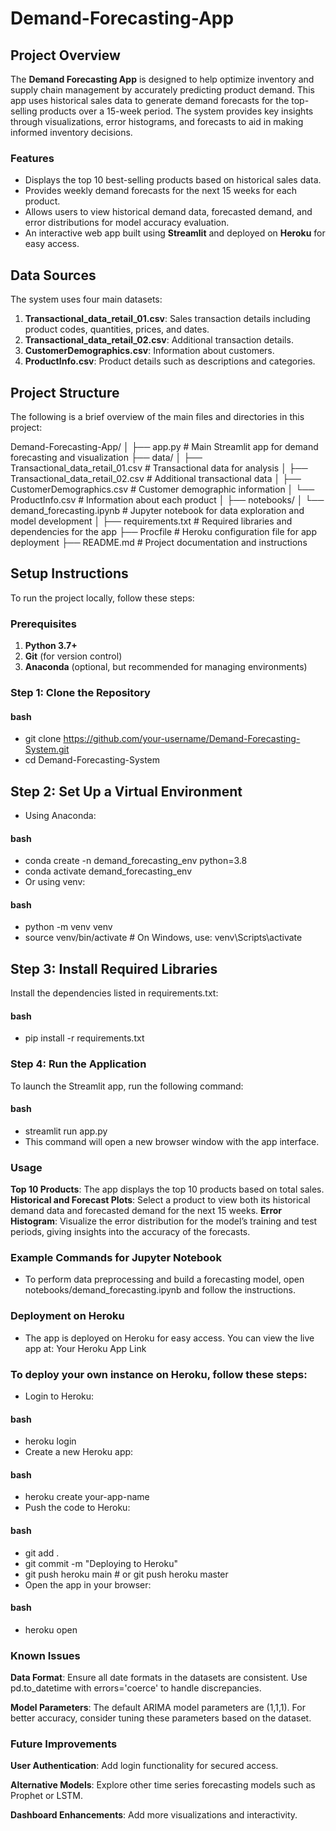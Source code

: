 # Demand-Forecasting-App

## Project Overview

The **Demand Forecasting App** is designed to help optimize inventory and supply chain management by accurately predicting product demand. This app uses historical sales data to generate demand forecasts for the top-selling products over a 15-week period. The system provides key insights through visualizations, error histograms, and forecasts to aid in making informed inventory decisions.

### Features
- Displays the top 10 best-selling products based on historical sales data.
- Provides weekly demand forecasts for the next 15 weeks for each product.
- Allows users to view historical demand data, forecasted demand, and error distributions for model accuracy evaluation.
- An interactive web app built using **Streamlit** and deployed on **Heroku** for easy access.

## Data Sources
The system uses four main datasets:
1. **Transactional_data_retail_01.csv**: Sales transaction details including product codes, quantities, prices, and dates.
2. **Transactional_data_retail_02.csv**: Additional transaction details.
3. **CustomerDemographics.csv**: Information about customers.
4. **ProductInfo.csv**: Product details such as descriptions and categories.

## Project Structure

The following is a brief overview of the main files and directories in this project:

Demand-Forecasting-App/
│
├── app.py                  # Main Streamlit app for demand forecasting and visualization
├── data/
│   ├── Transactional_data_retail_01.csv       # Transactional data for analysis
│   ├── Transactional_data_retail_02.csv       # Additional transactional data
│   ├── CustomerDemographics.csv               # Customer demographic information
│   └── ProductInfo.csv                        # Information about each product
│
├── notebooks/
│   └── demand_forecasting.ipynb               # Jupyter notebook for data exploration and model development
│
├── requirements.txt        # Required libraries and dependencies for the app
├── Procfile                # Heroku configuration file for app deployment
├── README.md               # Project documentation and instructions

## Setup Instructions

To run the project locally, follow these steps:

### Prerequisites

1. **Python 3.7+**
2. **Git** (for version control)
3. **Anaconda** (optional, but recommended for managing environments)

### Step 1: Clone the Repository

#### bash
- git clone https://github.com/your-username/Demand-Forecasting-System.git
- cd Demand-Forecasting-System

## Step 2: Set Up a Virtual Environment
- Using Anaconda:

#### bash
- conda create -n demand_forecasting_env python=3.8
- conda activate demand_forecasting_env
- Or using venv:

#### bash
- python -m venv venv
- source venv/bin/activate  # On Windows, use: venv\Scripts\activate
  
## Step 3: Install Required Libraries
Install the dependencies listed in requirements.txt:

#### bash
- pip install -r requirements.txt
### Step 4: Run the Application
To launch the Streamlit app, run the following command:

#### bash
- streamlit run app.py
- This command will open a new browser window with the app interface.

### Usage
**Top 10 Products**: The app displays the top 10 products based on total sales.
**Historical and Forecast Plots**: Select a product to view both its historical demand data and forecasted demand for the next 15 weeks.
**Error Histogram**: Visualize the error distribution for the model’s training and test periods, giving insights into the accuracy of the forecasts.
### Example Commands for Jupyter Notebook
- To perform data preprocessing and build a forecasting model, open notebooks/demand_forecasting.ipynb and follow the instructions.

### Deployment on Heroku
- The app is deployed on Heroku for easy access. You can view the live app at: Your Heroku App Link

### To deploy your own instance on Heroku, follow these steps:

- Login to Heroku:

#### bash
- heroku login
- Create a new Heroku app:

#### bash
- heroku create your-app-name
- Push the code to Heroku:

#### bash
- git add .
- git commit -m "Deploying to Heroku"
- git push heroku main  # or git push heroku master
- Open the app in your browser:

#### bash
- heroku open
  
### Known Issues

**Data Format**: Ensure all date formats in the datasets are consistent. Use pd.to_datetime with errors='coerce' to handle discrepancies.

**Model Parameters**: The default ARIMA model parameters are (1,1,1). For better accuracy, consider tuning these parameters based on the dataset.

### Future Improvements

**User Authentication**: Add login functionality for secured access.

**Alternative Models**: Explore other time series forecasting models such as Prophet or LSTM.

**Dashboard Enhancements**: Add more visualizations and interactivity.
